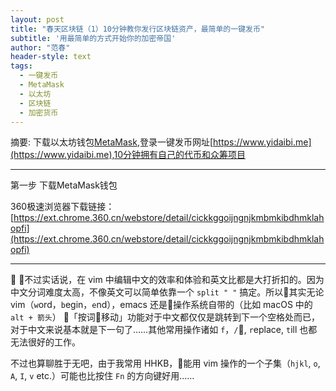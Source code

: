 ```yaml
---
layout: post
title: "春天区块链（1）10分钟教你发行区块链资产，最简单的一键发币"
subtitle: '用最简单的方式开始你的加密帝国'
author: "范春"
header-style: text
tags:
  - 一键发币
  - MetaMask
  - 以太坊
  - 区块链
  - 加密货币
---
```


摘要: 下载以太坊钱包[MetaMask](https://ext.chrome.360.cn/webstore/detail/cickkggoijngnjkmbmkibdhmklahopfi),登录一键发币网址[https://www.yidaibi.me](https://www.yidaibi.me),10分钟拥有自己的代币和众筹项目

---

第一步 下载MetaMask钱包

360极速浏览器下载链接：[https://ext.chrome.360.cn/webstore/detail/cickkggoijngnjkmbmkibdhmklahopfi](https://ext.chrome.360.cn/webstore/detail/cickkggoijngnjkmbmkibdhmklahopfi)

---

不过实话说，在 vim 中编辑中文的效率和体验和英文比都是大打折扣的。因为中文分词难度太高，不像英文可以简单依靠一个 `split " "` 搞定。所以其实无论 vim（`w`ord，`b`egin，`e`nd），emacs 还是操作系统自带的（比如 macOS 中的 `alt + 箭头`） 「按词移动」功能对于中文都仅仅是跳转到下一个空格处而已，对于中文来说基本就是下一句了……其他常用操作诸如 `f`，`/`, `r`eplace, `t`ill 也都无法很好的工作。

不过也算聊胜于无吧，由于我常用 HHKB，能用 vim 操作的一个子集（`hjkl`, `o`, `A`, `I`, `v` etc.）可能也比按住 `Fn` 的方向键好用……
